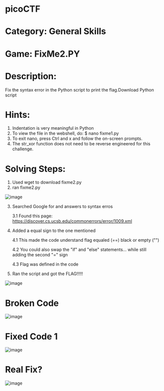 # picoCTF

# Category: General Skills

# Game: FixMe2.PY

# Description:

Fix the syntax error in the Python script to print the flag.Download Python script  

# Hints: 

1. Indentation is very meaningful in Python  
2. To view the file in the webshell, do: $ nano fixme1.py
3. To exit nano, press Ctrl and x and follow the on-screen prompts.
4. The str_xor function does not need to be reverse engineered for this challenge.

# Solving Steps:

1. Used wget to download fixme2.py
2. ran fixme2.py

![image](https://user-images.githubusercontent.com/99389724/153553762-6ddcb6cb-282e-4052-b095-21c364628b5a.png)

3. Searched Google for and answers to syntax erros 

    3.1 Found this page: https://discover.cs.ucsb.edu/commonerrors/error/1009.xml

4. Added a equal sign to the one mentioned

    4.1 This made the code understand flag equaled (==) black or empty ("")
  
    4.2 You could also swap the "if" and "else" statements... while still adding the second "=" sign
  
    4.3 Flag was defined in the code
  
5. Ran the script and got the FLAG!!!!!

![image](https://user-images.githubusercontent.com/99389724/153553912-63c962a9-41a2-46f0-b0a2-40df691c7a14.png)

# Broken Code

![image](https://user-images.githubusercontent.com/99389724/153553994-b6b34b1a-afce-4ef3-a835-ef358b49c7b0.png)

# Fixed Code 1

![image](https://user-images.githubusercontent.com/99389724/153554127-64dcd104-f57f-4379-a09c-992acc26c48e.png)

# Real Fix?

![image](https://user-images.githubusercontent.com/99389724/153555516-b7793bab-7537-4ebd-ad5d-082b9faf1a84.png)




